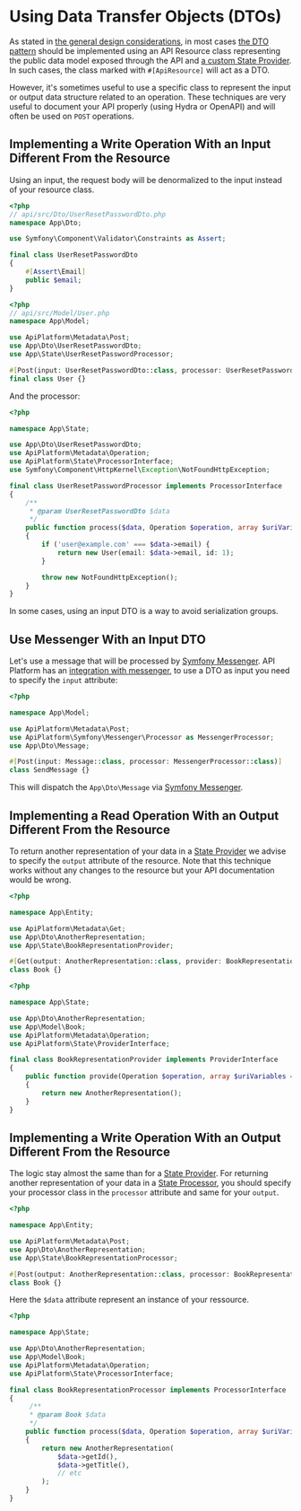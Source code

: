 # Using Data Transfer Objects (DTOs)

As stated in [the general design considerations](design.md), in most cases [the DTO pattern](https://en.wikipedia.org/wiki/Data_transfer_object) should be implemented using an API Resource class representing the public data model exposed through the API and [a custom State Provider](state-providers.md). In such cases, the class marked with `#[ApiResource]` will act as a DTO.

However, it's sometimes useful to use a specific class to represent the input or output data structure related to an operation. These techniques are very useful to document your API properly (using Hydra or OpenAPI) and will often be used on `POST` operations.

## Implementing a Write Operation With an Input Different From the Resource

Using an input, the request body will be denormalized to the input instead of your resource class.

```php
<?php
// api/src/Dto/UserResetPasswordDto.php
namespace App\Dto;

use Symfony\Component\Validator\Constraints as Assert;

final class UserResetPasswordDto
{
    #[Assert\Email]
    public $email;
}
```

```php
<?php
// api/src/Model/User.php
namespace App\Model;

use ApiPlatform\Metadata\Post;
use App\Dto\UserResetPasswordDto;
use App\State\UserResetPasswordProcessor;

#[Post(input: UserResetPasswordDto::class, processor: UserResetPasswordProcessor::class)]
final class User {}
```

And the processor:

```php
<?php

namespace App\State;

use App\Dto\UserResetPasswordDto;
use ApiPlatform\Metadata\Operation;
use ApiPlatform\State\ProcessorInterface;
use Symfony\Component\HttpKernel\Exception\NotFoundHttpException;

final class UserResetPasswordProcessor implements ProcessorInterface
{
    /**
     * @param UserResetPasswordDto $data
     */
    public function process($data, Operation $operation, array $uriVariables = [], array $context = [])
    {
        if ('user@example.com' === $data->email) {
            return new User(email: $data->email, id: 1);
        }

        throw new NotFoundHttpException();
    }
}
```

In some cases, using an input DTO is a way to avoid serialization groups.

## Use Messenger With an Input DTO

Let's use a message that will be processed by [Symfony Messenger](https://symfony.com/components/Messenger). API Platform has an [integration with messenger](./messenger.md), to use a DTO as input you need to specify the `input` attribute:

```php
<?php

namespace App\Model;

use ApiPlatform\Metadata\Post;
use ApiPlatform\Symfony\Messenger\Processor as MessengerProcessor;
use App\Dto\Message;

#[Post(input: Message::class, processor: MessengerProcessor::class)]
class SendMessage {}
```

This will dispatch the `App\Dto\Message` via [Symfony Messenger](https://symfony.com/components/Messenger).

## Implementing a Read Operation With an Output Different From the Resource

To return another representation of your data in a [State Provider](./state-providers.md) we advise to specify the `output` attribute of the resource. Note that this technique works without any changes to the resource but your API documentation would be wrong.

```php
<?php

namespace App\Entity;

use ApiPlatform\Metadata\Get;
use App\Dto\AnotherRepresentation;
use App\State\BookRepresentationProvider;

#[Get(output: AnotherRepresentation::class, provider: BookRepresentationProvider::class)]
class Book {}
```

```php
<?php

namespace App\State;

use App\Dto\AnotherRepresentation;
use App\Model\Book;
use ApiPlatform\Metadata\Operation;
use ApiPlatform\State\ProviderInterface;

final class BookRepresentationProvider implements ProviderInterface
{
    public function provide(Operation $operation, array $uriVariables = [], array $context = [])
    {
        return new AnotherRepresentation();
    }
}
```

## Implementing a Write Operation With an Output Different From the Resource

The logic stay almost the same than for a [State Provider](./state-providers.md).
For returning another representation of your data in a [State Processor](./state-processors.md), you should specify your processor class in the `processor` attribute and same for your `output`.

```php
<?php

namespace App\Entity;

use ApiPlatform\Metadata\Post;
use App\Dto\AnotherRepresentation;
use App\State\BookRepresentationProcessor;

#[Post(output: AnotherRepresentation::class, processor: BookRepresentationProcessor::class)]
class Book {}
```
Here the `$data` attribute represent an instance of your ressource. 
```php
<?php

namespace App\State;

use App\Dto\AnotherRepresentation;
use App\Model\Book;
use ApiPlatform\Metadata\Operation;
use ApiPlatform\State\ProcessorInterface;

final class BookRepresentationProcessor implements ProcessorInterface
{
     /**
     * @param Book $data
     */
    public function process($data, Operation $operation, array $uriVariables = [], array $context = [])
    {
        return new AnotherRepresentation(
            $data->getId(),
            $data->getTitle(),
            // etc
        );
    }
}
```
